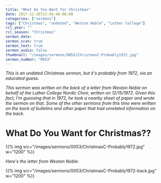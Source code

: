 ```yaml
---
title: "What Do You Want for Christmas"
date: 2017-12-26T22:45:48-06:00
categories: ["sermons"]
tags: ["Christmas", "undated", "Weston Noble", "Luther College"]
rcl_year: ""
rcl_season: "Christmas"
sermon_date: 
sermon_scan: true
sermon_text: true
sermon_audio: false
thumbnail: "/images/sermons/0053/ChristmasC-Probably1972.jpg"
sermon_number: "0053"
---
```

_This is an undated Christmas sermon, but it's probably from 1972, via an educated guess._

<!--more-->

_This sermon was written on the back of a letter from Weston Noble on behalf of the Luther College Nordic Choir, written on 12/15/1972.  Given this fact, I'm guessing that in 1972, he took a nearby sheet of paper and wrote the sermon on that.  Some of the other sermons from this time were written on the back of bulletins and other paper that had unrelated information on the back._

# **What Do You Want for Christmas??**

{{% img src="/images/sermons/0053/ChristmasC-Probably1972.jpg" w="1200" %}}

_Here's the letter from Weston Noble:_

{{% img src="/images/sermons/0053/ChristmasC-Probably1972-back.jpg" w="1200" %}}